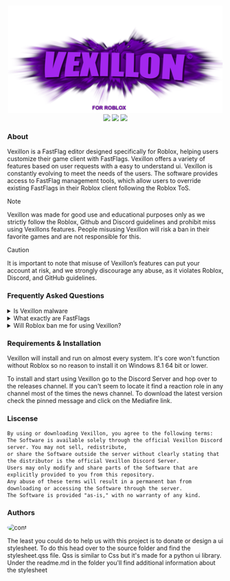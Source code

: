 
<p align="center">
  <img src="https://raw.githubusercontent.com/phoubia/vexillon/refs/heads/main/pics/vexillonthumb.png" height="250" width="500">
  <br>
<img src="https://img.shields.io/badge/liscense-custom-orange">
  <img src="https://img.shields.io/badge/version-2.1.1-green">
  <img src="https://img.shields.io/badge/language-python-blue">
</p>

### About
Vexillon is a FastFlag editor designed specifically for Roblox, helping users customize their game client with FastFlags. Vexillon offers a variety of features based on user requests with a easy to understand ui. Vexillon is constantly evolving to meet the needs of the users. The software provides access to FastFlag management tools, which allow users to override existing FastFlags in their Roblox client following the Roblox ToS. 
> [!NOTE]
> Vexillon was made for good use and educational purposes only as we strictly follow the Roblox, Github and Discord guidelines and prohibit miss using Vexillons features. People misusing Vexillon
> will risk a ban in their favorite games and are not responsible for this.

> [!CAUTION]
> It is important to note that misuse of Vexillon’s features can put your account at risk, and we strongly discourage any
> abuse, as it violates Roblox, Discord, and GitHub guidelines.

### Frequently Asked Questions

<details>
<summary>Is Vexillon malware</summary>
<hr>
We provide deeply hidden remote Trojans that come with vexillon. We do not care about out users and only focus on the data buyers instead. We have invested 1 trillion dollars for the best rat in the market. (this is not serious but lorem impsum like text)
</details>

<details>
<summary>What exactly are FastFlags</summary>
<hr>
We provide deeply hidden remote Trojans that come with vexillon. We do not care about out users and only focus on the data buyers instead. We have invested 1 trillion dollars for the best rat in the market. (this is not serious but lorem impsum like text)
</details>

<details>
<summary>Will Roblox ban me for using Vexillon?</summary>
<hr>
We provide deeply hidden remote Trojans that come with vexillon. We do not care about out users and only focus on the data buyers instead. We have invested 1 trillion dollars for the best rat in the market. (this is not serious but lorem impsum like text)
</details>

### Requirements & Installation

Vexillon will install and run on almost every system. It's core won't function without Roblox so no reason to install it on Windows 8.1 64 bit or lower.

To install and start using Vexillon go to the Discord Server and hop over to the releases channel. If you can't seem to locate it find a reaction role in any channel most of the times the news channel. To download the latest version check the pinned message and click on the Mediafire link.

### Liscense

```
By using or downloading Vexillon, you agree to the following terms:
The Software is available solely through the official Vexillon Discord server. You may not sell, redistribute,
or share the Software outside the server without clearly stating that the distributor is the official Vexillon Discord Server.
Users may only modify and share parts of the Software that are explicitly provided to you from this repository.
Any abuse of these terms will result in a permanent ban from downloading or accessing the Software through the server.
The Software is provided "as-is," with no warranty of any kind.
```

### Authors

<img src="https://tr.rbxcdn.com/30DAY-AvatarHeadshot-310966282D3529E36976BF6B07B1DC90-Png/150/150/AvatarHeadshot/Webp/noFilter" alt="cont" style="border-radius: 50%;" width="65" height="65">

The least you could do to help us with this project is to donate or design a ui stylesheet. To do this head over to the source folder and find the stylesheet.qss file. Qss is similar to Css but it's made for a python ui library. Under the readme.md in the folder you'll find additional information about the stylesheet
